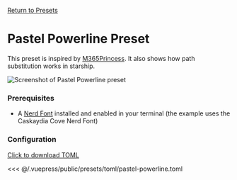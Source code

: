 [Return to Presets](./README.md#pastel-powerline)

# Pastel Powerline Preset

This preset is inspired by [M365Princess](https://github.com/JanDeDobbeleer/oh-my-posh/blob/main/themes/M365Princess.omp.json).
It also shows how path substitution works in starship.

![Screenshot of Pastel Powerline preset](/presets/img/pastel-powerline.png)

### Prerequisites

- A [Nerd Font](https://www.nerdfonts.com/) installed and enabled in your terminal (the example uses the Caskaydia Cove Nerd Font)

### Configuration

[Click to download TOML](/presets/toml/pastel-powerline.toml)

<<< @/.vuepress/public/presets/toml/pastel-powerline.toml
